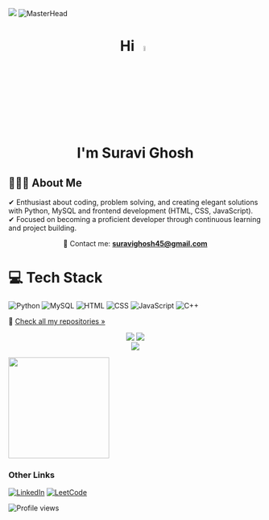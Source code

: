 ![](https://hit.yhype.me/github/profile?account_id=60171953)
![MasterHead](https://user-images.githubusercontent.com/109351602/202650321-7f4da361-f98f-4345-8df4-adf352a11322.gif)

<h1 align="center">
  Hi <img src="https://user-images.githubusercontent.com/74038190/214644152-52f47eb3-5e31-4f47-8758-05c9468d5596.gif" width="5%" alt="wave"/>
  <br> I'm Suravi Ghosh
</h1>

<section align="left">

#  👩🏻‍💻 About Me
  ✔ Enthusiast about coding, problem solving, and creating elegant solutions with Python, MySQL and frontend development (HTML, CSS, JavaScript).<br>
  ✔ Focused on becoming a proficient developer through continuous learning and project building.


<p align="center">
  &#128231; Contact me: <a href="mailto:suravighosh45@gmail.com"><b>suravighosh45@gmail.com</b></a>
</p>

</section>

# 💻 Tech Stack
  ![Python](https://img.shields.io/badge/Python-3776AB?style=for-the-badge&logo=python&logoColor=white)
  ![MySQL](https://img.shields.io/badge/MySQL-00000F?style=for-the-badge&logo=mysql&logoColor=white)
  ![HTML](https://img.shields.io/badge/HTML5-E34F26?style=for-the-badge&logo=html5&logoColor=white)
  ![CSS](https://img.shields.io/badge/CSS3-1572B6?style=for-the-badge&logo=css3&logoColor=white)
  ![JavaScript](https://img.shields.io/badge/JavaScript-F7DF1E?style=for-the-badge&logo=javascript&logoColor=black)
  ![C++](https://img.shields.io/badge/C++-00599C?style=for-the-badge&logo=c%2B%2B&logoColor=white)


  🔎 [Check all my repositories »](https://github.com/suravighosh45?tab=repositories)

<p align="center">
  <img src="https://github-readme-stats.vercel.app/api?username=suravighosh45&show_icons=true&theme=tokyonight" />
  <img src="https://github-readme-streak-stats.herokuapp.com/?user=suravighosh45&theme=tokyonight" />
  <br>
  <img src="https://github-readme-stats.vercel.app/api/top-langs/?username=suravighosh45&layout=compact&theme=tokyonight" />
</p>

<p align="left">
  <img src="https://github.com/Anmol-Baranwal/Cool-GIFs-For-GitHub/assets/74038190/9d0fd0c4-5c7f-4122-b884-64a1e1685d2d" width="200" />
</p>

### Other Links
  [![LinkedIn](https://img.shields.io/badge/LinkedIn-0077B5?style=for-the-badge&logo=linkedin&logoColor=white)](https://www.linkedin.com/in/suravi-ghosh-225aab291/)
  [![LeetCode](https://img.shields.io/badge/LeetCode-FFA116?style=for-the-badge&logo=leetcode&logoColor=black)](https://leetcode.com/suravighosh45/)

  ![Profile views](https://komarev.com/ghpvc/?username=suravighosh45&color=blue)

